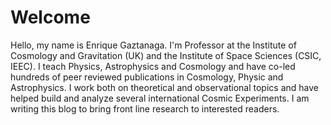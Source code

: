 # Welcome

Hello, my name is Enrique Gaztanaga. I'm Professor at the Institute of Cosmology and Gravitation (UK) and the Institute of  Space Sciences (CSIC, IEEC). I teach  Physics, Astrophysics and  Cosmology and have co-led hundreds of peer reviewed publications in Cosmology, Physic and Astrophysics.  I work both on theoretical and observational topics and  have helped build and analyze several international Cosmic Experiments.  I am writing this blog to bring front line research to interested readers.

